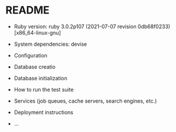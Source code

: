 # README

* Ruby version: ruby 3.0.2p107 (2021-07-07 revision 0db68f0233) [x86_64-linux-gnu]

* System dependencies: devise

* Configuration

* Database creatio 

* Database initialization

* How to run the test suite

* Services (job queues, cache servers, search engines, etc.)

* Deployment instructions

* ...
